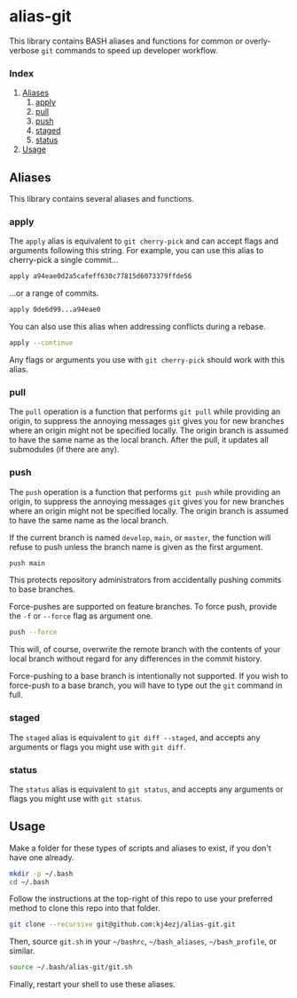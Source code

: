 # alias-git
This library contains BASH aliases and functions for common or overly-verbose `git` commands to speed up developer workflow.

### Index
1. [Aliases](README.md#aliases)
   1. [apply](README.md#apply)
   1. [pull](README.md#pull)
   1. [push](README.md#push)
   1. [staged](README.md#staged)
   1. [status](README.md#status)
1. [Usage](README.md#usage)

## Aliases
This library contains several aliases and functions.

### apply
The `apply` alias is equivalent to `git cherry-pick` and can accept flags and arguments following this string. For example, you can use this alias to cherry-pick a single commit...
```bash
apply a94eae0d2a5cafeff630c77815d6073379ffde56
```
...or a range of commits.
```bash
apply 0de6d99...a94eae0
```
You can also use this alias when addressing conflicts during a rebase.
```bash
apply --continue
```
Any flags or arguments you use with `git cherry-pick` should work with this alias.

### pull
The `pull` operation is a function that performs `git pull` while providing an origin, to suppress the annoying messages `git` gives you for new branches where an origin might not be specified locally. The origin branch is assumed to have the same name as the local branch. After the pull, it updates all submodules (if there are any).

### push
The `push` operation is a function that performs `git push` while providing an origin, to suppress the annoying messages `git` gives you for new branches where an origin might not be specified locally. The origin branch is assumed to have the same name as the local branch.

If the current branch is named `develop`, `main`, or `master`, the function will refuse to push unless the branch name is given as the first argument.
```bash
push main
```
This protects repository administrators from accidentally pushing commits to base branches.

Force-pushes are supported on feature branches. To force push, provide the `-f` or `--force` flag as argument one.
```bash
push --force
```
This will, of course, overwrite the remote branch with the contents of your local branch without regard for any differences in the commit history.

Force-pushing to a base branch is intentionally not supported. If you wish to force-push to a base branch, you will have to type out the `git` command in full.

### staged
The `staged` alias is equivalent to `git diff --staged`, and accepts any arguments or flags you might use with `git diff`.

### status
The `status` alias is equivalent to `git status`, and accepts any arguments or flags you might use with `git status`.

## Usage
Make a folder for these types of scripts and aliases to exist, if you don't have one already.
```bash
mkdir -p ~/.bash
cd ~/.bash
```
Follow the instructions at the top-right of this repo to use your preferred method to clone this repo into that folder.
```bash
git clone --recursive git@github.com:kj4ezj/alias-git.git
```
Then, source `git.sh` in your `~/bashrc`, `~/bash_aliases`, `~/bash_profile`, or similar.
```bash
source ~/.bash/alias-git/git.sh
```
Finally, restart your shell to use these aliases.
